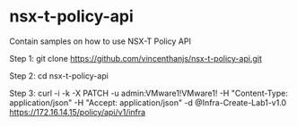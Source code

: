 # nsx-t-policy-api
Contain samples on how to use NSX-T Policy API

Step 1:
git clone https://github.com/vincenthanjs/nsx-t-policy-api.git

Step 2:
cd nsx-t-policy-api

Step 3:
curl -i -k -X PATCH -u admin:VMware1!VMware1! -H "Content-Type: application/json" -H "Accept: application/json" -d @Infra-Create-Lab1-v1.0 https://172.16.14.15/policy/api/v1/infra

